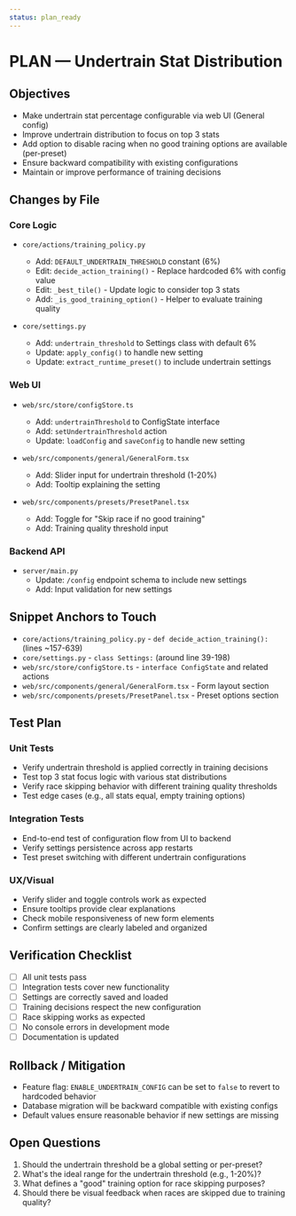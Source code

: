 ```yaml
---
status: plan_ready
---
```

# PLAN — Undertrain Stat Distribution

## Objectives
- Make undertrain stat percentage configurable via web UI (General config)
- Improve undertrain distribution to focus on top 3 stats
- Add option to disable racing when no good training options are available (per-preset)
- Ensure backward compatibility with existing configurations
- Maintain or improve performance of training decisions

## Changes by File

### Core Logic
- `core/actions/training_policy.py`
  - Add: `DEFAULT_UNDERTRAIN_THRESHOLD` constant (6%)
  - Edit: `decide_action_training()` - Replace hardcoded 6% with config value
  - Edit: `_best_tile()` - Update logic to consider top 3 stats
  - Add: `_is_good_training_option()` - Helper to evaluate training quality
  
- `core/settings.py`
  - Add: `undertrain_threshold` to Settings class with default 6%
  - Update: `apply_config()` to handle new setting
  - Update: `extract_runtime_preset()` to include undertrain settings

### Web UI
- `web/src/store/configStore.ts`
  - Add: `undertrainThreshold` to ConfigState interface
  - Add: `setUndertrainThreshold` action
  - Update: `loadConfig` and `saveConfig` to handle new setting

- `web/src/components/general/GeneralForm.tsx`
  - Add: Slider input for undertrain threshold (1-20%)
  - Add: Tooltip explaining the setting

- `web/src/components/presets/PresetPanel.tsx`
  - Add: Toggle for "Skip race if no good training"
  - Add: Training quality threshold input

### Backend API
- `server/main.py`
  - Update: `/config` endpoint schema to include new settings
  - Add: Input validation for new settings

## Snippet Anchors to Touch
- `core/actions/training_policy.py` - `def decide_action_training():` (lines ~157-639)
- `core/settings.py` - `class Settings:` (around line 39-198)
- `web/src/store/configStore.ts` - `interface ConfigState` and related actions
- `web/src/components/general/GeneralForm.tsx` - Form layout section
- `web/src/components/presets/PresetPanel.tsx` - Preset options section

## Test Plan

### Unit Tests
- Verify undertrain threshold is applied correctly in training decisions
- Test top 3 stat focus logic with various stat distributions
- Verify race skipping behavior with different training quality thresholds
- Test edge cases (e.g., all stats equal, empty training options)

### Integration Tests
- End-to-end test of configuration flow from UI to backend
- Verify settings persistence across app restarts
- Test preset switching with different undertrain configurations

### UX/Visual
- Verify slider and toggle controls work as expected
- Ensure tooltips provide clear explanations
- Check mobile responsiveness of new form elements
- Confirm settings are clearly labeled and organized

## Verification Checklist
- [ ] All unit tests pass
- [ ] Integration tests cover new functionality
- [ ] Settings are correctly saved and loaded
- [ ] Training decisions respect the new configuration
- [ ] Race skipping works as expected
- [ ] No console errors in development mode
- [ ] Documentation is updated

## Rollback / Mitigation
- Feature flag: `ENABLE_UNDERTRAIN_CONFIG` can be set to `false` to revert to hardcoded behavior
- Database migration will be backward compatible with existing configs
- Default values ensure reasonable behavior if new settings are missing

## Open Questions
1. Should the undertrain threshold be a global setting or per-preset?
2. What's the ideal range for the undertrain threshold (e.g., 1-20%)?
3. What defines a "good" training option for race skipping purposes?
4. Should there be visual feedback when races are skipped due to training quality?
